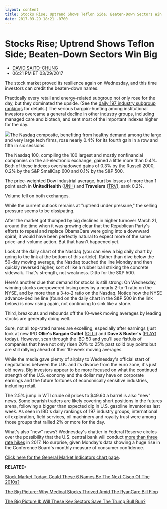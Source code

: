 ```yaml
---
layout: content
title: Stocks Rise; Uptrend Shows Teflon Side; Beaten-Down Sectors Win Big
date: 2017-03-29 18:21 -0700
---
```



Stocks Rise; Uptrend Shows Teflon Side; Beaten-Down Sectors Win Big
====================================================================




* [DAVID SAITO-CHUNG](https://www.investors.com/author/chungd/ "Posts by DAVID SAITO-CHUNG")
* 06:21 PM ET 03/29/2017







The stock market proved its resilience again on Wednesday, and this time investors can credit the beaten-down names.


Practically every retail and energy-related subgroup not only rose for the day, but they dominated the upside. (See the [daily 197 industry subgroup rankings](https://www.investors.com/ibd-data-tables/) for details.) The serious bargain-hunting among institutional investors overcame a general decline in other industry groups, including managed care and biotech, and sent most of the important indexes higher for the day.


![](https://www.investors.com/wp-content/uploads/2017/03/MP032917-184x300.png)The Nasdaq composite, benefiting from healthy demand among the large and very large tech firms, rose nearly 0.4% for its fourth gain in a row and fifth in six sessions.


The Nasdaq 100, compiling the 100 largest and mostly nonfinancial companies on the all-electronic exchange, gained a little more than 0.4%. Both of these indexes overshadowed gains of 0.3% by the Russell 2000, 0.2% by the S&P SmallCap 600 and 0.1% by the S&P 500.


The price-weighted Dow industrial average, hurt by losses of more than 1 point each in **UnitedHealth** ([UNH](https://research.investors.com/quote.aspx?symbol=UNH)) and **Travelers** ([TRV](https://research.investors.com/quote.aspx?symbol=TRV)), sank 0.2%.


Volume fell on both exchanges.


While the current outlook remains at "uptrend under pressure," the selling pressure seems to be dissipating.


After the market got thumped by big declines in higher turnover March 21, around the time when it was growing clear that the Republican Party's efforts to repeal and replace ObamaCare were going into a downward spiral, it would have been perfectly natural to expect more of the same price-and-volume action. But that hasn't happened yet.


Look at the daily chart of the Nasdaq (you can view a big daily chart by going to the link at the bottom of this article). Rather than dive below the 50-day moving average, the Nasdaq touched the line Monday and then quickly reversed higher, sort of like a rubber ball striking the concrete sidewalk. That's strength, not weakness. Ditto for the S&P 500.


Here's another clue that demand for stocks is still strong: On Wednesday, winning stocks overpowered losing ones by a nearly 2-to-1 ratio on the NYSE, and by more than a 3-to-2 ratio on the Nasdaq. Notice how the NYSE advance-decline line (found on the daily chart in the S&P 500 in the link below) is now rising again, not continuing to sink like a stone.


Third, breakouts and rebounds off the 10-week moving averages by leading stocks are generally doing well.


Sure, not all top-rated names are excelling, especially after earnings (just look at new IPO **Ollie's Bargain Outlet** ([OLLI](https://research.investors.com/quote.aspx?symbol=OLLI)) and **Dave & Buster's** ([PLAY](https://research.investors.com/quote.aspx?symbol=PLAY)) today). However, scan through the IBD 50 and you'll see fistfuls of companies that have not only risen 20% to 25% past solid buy points but are still rallying ahead of their 10-week moving averages.


While the media gave plenty of airplay to Wednesday's official start of negotiations between the U.K. and its divorce from the euro zone, it's just old news. Big investors appear to be more focused on what the continued strength of the U.S. economy and the dollar may have on corporate earnings and the future fortunes of economically sensitive industries, including retail.


The 2.5% jump in WTI crude oil prices to $49.60 a barrel is also "new" news. Some bearish traders are likely covering short positions in the futures arena, following a bigger than expected dip in U.S. gasoline inventories last week. As seen in IBD's daily rankings of 197 industry groups, international oil exploration, field services, oil machinery and royalty trust were among those groups that rallied 2% or more for the day.


What's also "new" news? Wednesday's chatter in Federal Reserve circles over the possibility that the U.S. central bank will conduct [more than three rate hikes](https://www.investors.com/news/economy/fed-policymaker-wants-4-rate-hikes-in-2017-markets-yawn/) in 2017. No surprise, given Monday's data showing a huge rise in the Conference Board's monthly measure of consumer confidence.


[Click here for the General Market Indicators chart page](https://www.investors.com/wp-content/uploads/2017/03/IBD2903154958GMI.pdf).


**RELATED:**


[Stock Market Today: Could These 6 Names Be The Next Cisco Of The 2010s?](https://www.investors.com/market-trend/stock-market-today/stocks-mixed-nasdaq-up-can-these-6-names-become-the-next-cisco-of-2010s/)


[The Big Picture: Why Medical Stocks Thrived Amid The RyanCare Bill Flop](https://www.investors.com/market-trend/the-big-picture/medical-stocks-thrive-amid-ryancare-flop-nasdaq-edges-up-in-surprise-rebound/)


[The Big Picture II: Will These Key Sectors Save The Trump Bull Run?](https://www.investors.com/market-trend/the-big-picture/stocks-rebound-meekly-will-this-sector-save-the-trump-rally/)




